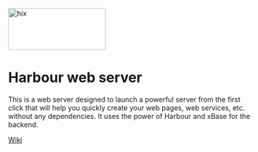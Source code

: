 <img width="198" height="85" alt="hix" src="https://github.com/user-attachments/assets/a042dd9e-f026-4fe9-892c-5c5d34218763" />

# Harbour web server

This is a web server designed to launch a powerful server from the first click that will help you 
quickly create your web pages, web services, etc. without any dependencies. It uses the power of 
Harbour and xBase for the backend.

[Wiki](https://github.com/carles9000/hix/wiki) 


